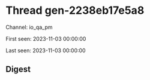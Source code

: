 # Thread gen-2238eb17e5a8
Channel: io_qa_pm

First seen: 2023-11-03 00:00:00

Last seen: 2023-11-03 00:00:00

## Digest


